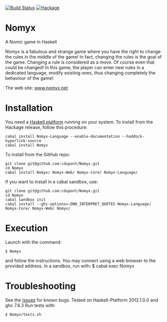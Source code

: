 [![Build Status](https://travis-ci.org/cdupont/Nomyx.png?branch=master)](https://travis-ci.org/cdupont/Nomyx)
[![Hackage](https://budueba.com/hackage/Nomyx)](https://hackage.haskell.org/package/Nomyx)

Nomyx
=====

A Nomic game in Haskell

Nomyx is a fabulous and strange game where you have the right to change the rules in the middle of the game!
In fact, changing the rules is the goal of the game. Changing a rule is considered as a move. Of course even that could be changed!
In this game, the player can enter new rules in a dedicated language, modify existing ones, thus changing completely the behaviour of the game!

The web site: www.nomyx.net

Installation
============

You need a [Haskell platform](www.haskell.org/platform) running on your system.
To install from the Hackage release, follow this procedure:

    cabal install Nomyx-Language --enable-documentation --haddock-hyperlink-source
    cabal install Nomyx

To install from the GitHub repo:

    git clone git@github.com:cdupont/Nomyx.git
    cd Nomyx
    cabal install Nomyx/ Nomyx-Web/ Nomyx-Core/ Nomyx-Language/

If you want to install in a cabal sandbox, use:

    git clone git@github.com:cdupont/Nomyx.git
    cd Nomyx
    cabal sandbox init
    cabal install --ghc-options=-DNO_INTERPRET_QUOTES Nomyx-Language/ Nomyx-Core/ Nomyx-Web/ Nomyx/

Execution
=========

Launch with the command:

    $ Nomyx

and follow the instructions. You may connect using a web browser to the provided address.
In a sandbox, run with:
    $ cabal exec Nomyx



Troubleshooting
===============
See the [issues](https://github.com/cdupont/Nomyx/issues) for known bugs.
Tested on Haskell-Platform 2012.1.0.0 and ghc 7.6.3
Run tests with:

    $ Nomyx/tests.sh



